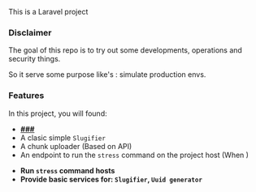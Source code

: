 This is a Laravel project

### Disclaimer

The goal of this repo is to try out some developments, operations and security things. 


So it serve some purpose like's : simulate production envs. 


### Features

In this project, you will found:
- **[###](###)**
- A clasic simple `Slugifier`
- A chunk uploader (Based on API)
- An endpoint to run the `stress` command on the project host (When )
<!-- - **Provide basic services for: `Slugifier`, `Uuid generator`** -->
- **Run `stress` command hosts**
- **Provide basic services for: `Slugifier`, `Uuid generator`**
